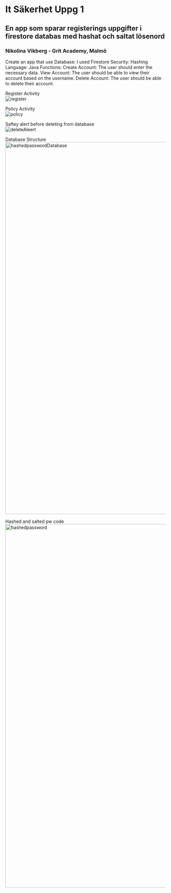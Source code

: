 # It Säkerhet Uppg 1 
## En app som sparar registerings uppgifter i firestore databas med hashat och saltat lösenord
### Nikolina Vikberg - Grit Academy, Malmö

Create an app that use 
Database: I used Firestore
Security: Hashing
Language: Java
Functions:
Create Account: The user should enter the necessary data.
View Account: The user should be able to view their account based on the username.
Delete Account: The user should be able to delete their account.


Register Activity<br>
![register](https://github.com/user-attachments/assets/74ac70b8-ebbd-46ed-813e-c87c45ee5b2a)

Policy Activity<br>
![policy](https://github.com/user-attachments/assets/53c8acd4-220c-4e5f-9181-b6b6c5d83666)

Saftey alert before deleting from database<br>
![deleteAleert](https://github.com/user-attachments/assets/ef0c60d5-c14a-4c80-87ce-365535eaff33)

Database Structure<br>
<img width="1166" alt="hashedpasswordDatabase" src="https://github.com/user-attachments/assets/9e142ca1-a876-4362-b858-c0499b6d3572">

Hashed and salted pw code<br>
<img width="1139" alt="hashedpassword" src="https://github.com/user-attachments/assets/c0e620a7-309b-4536-9ca3-82cc62743e18">


